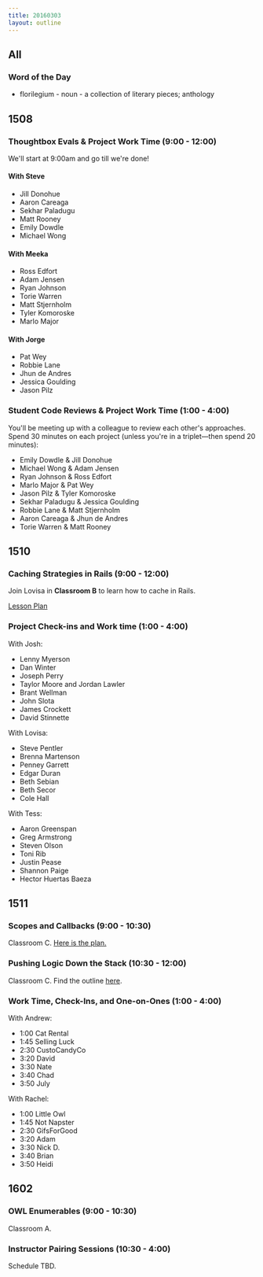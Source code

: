 ```yaml
---
title: 20160303
layout: outline
---
```


## All

### Word of the Day

* florilegium - noun - a collection of literary pieces; anthology


## 1508

### Thoughtbox Evals & Project Work Time (9:00 - 12:00)

We'll start at 9:00am and go till we're done!

#### With Steve

 * Jill Donohue
 * Aaron Careaga
 * Sekhar Paladugu
 * Matt Rooney
 * Emily Dowdle
 * Michael Wong

#### With Meeka

 * Ross Edfort
 * Adam Jensen
 * Ryan Johnson
 * Torie Warren
 * Matt Stjernholm
 * Tyler Komoroske
 * Marlo Major

#### With Jorge

 * Pat Wey
 * Robbie Lane
 * Jhun de Andres
 * Jessica Goulding
 * Jason Pilz

### Student Code Reviews & Project Work Time (1:00 - 4:00)

 You'll be meeting up with a colleague to review each other's approaches. Spend 30 minutes on each project (unless you're in a triplet—then spend 20 minutes):

* Emily Dowdle & Jill Donohue
* Michael Wong & Adam Jensen
* Ryan Johnson & Ross Edfort
* Marlo Major & Pat Wey
* Jason Pilz & Tyler Komoroske
* Sekhar Paladugu & Jessica Goulding
* Robbie Lane & Matt Stjernholm
* Aaron Careaga & Jhun de Andres
* Torie Warren & Matt Rooney

## 1510

### Caching Strategies in Rails (9:00 - 12:00)

Join Lovisa in **Classroom B** to learn how to cache in Rails.

[Lesson Plan](https://github.com/turingschool/lesson_plans/blob/master/ruby_03-professional_rails_applications/caching_in_rails.md)

### Project Check-ins and Work time (1:00 - 4:00)

With Josh:

* Lenny Myerson
* Dan Winter
* Joseph Perry
* Taylor Moore and Jordan Lawler
* Brant Wellman
* John Slota
* James Crockett
* David Stinnette

With Lovisa:

* Steve Pentler
* Brenna Martenson
* Penney Garrett
* Edgar Duran
* Beth Sebian
* Beth Secor
* Cole Hall

With Tess:

* Aaron Greenspan
* Greg Armstrong
* Steven Olson
* Toni Rib
* Justin Pease
* Shannon Paige
* Hector Huertas Baeza

## 1511

### Scopes and Callbacks (9:00 - 10:30)

Classroom C. [Here is the plan.](https://github.com/turingschool/lesson_plans/blob/master/ruby_02-web_applications_with_ruby/scopes_callbacks_class_methods.markdown)

### Pushing Logic Down the Stack (10:30 - 12:00)

Classroom C. Find the outline [here](http://tutorials.jumpstartlab.com/topics/architecture/pushing_logic_down_the_stack.html).

### Work Time, Check-Ins, and One-on-Ones (1:00 - 4:00)

With Andrew:

* 1:00 Cat Rental
* 1:45 Selling Luck
* 2:30 CustoCandyCo
* 3:20 David
* 3:30 Nate
* 3:40 Chad
* 3:50 July

With Rachel:

* 1:00 Little Owl
* 1:45 Not Napster
* 2:30 GifsForGood
* 3:20 Adam
* 3:30 Nick D.
* 3:40 Brian
* 3:50 Heidi


## 1602

### OWL Enumerables (9:00 - 10:30)

Classroom A.

### Instructor Pairing Sessions (10:30 - 4:00)

Schedule TBD.


